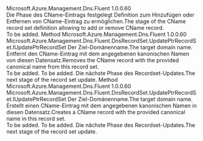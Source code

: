 <Type Name="IWithPtrRecordTargetDomainName" FullName="Microsoft.Azure.Management.Dns.Fluent.DnsRecordSet.Update.IWithPtrRecordTargetDomainName">
  <TypeSignature Language="C#" Value="public interface IWithPtrRecordTargetDomainName" />
  <TypeSignature Language="ILAsm" Value=".class public interface auto ansi abstract IWithPtrRecordTargetDomainName" />
  <TypeSignature Language="DocId" Value="T:Microsoft.Azure.Management.Dns.Fluent.DnsRecordSet.Update.IWithPtrRecordTargetDomainName" />
  <TypeSignature Language="VB.NET" Value="Public Interface IWithPtrRecordTargetDomainName" />
  <TypeSignature Language="F#" Value="type IWithPtrRecordTargetDomainName = interface" />
  <AssemblyInfo>
    <AssemblyName>Microsoft.Azure.Management.Dns.Fluent</AssemblyName>
    <AssemblyVersion>1.0.0.60</AssemblyVersion>
  </AssemblyInfo>
  <Interfaces />
  <Docs>
    <summary>
            <span data-ttu-id="e6af5-101">Die Phase des CName-Eintrags festgelegt Definition zum Hinzufügen oder Entfernen von CName-Eintrag zu ermöglichen.</span><span class="sxs-lookup"><span data-stu-id="e6af5-101">The stage of the CName record set definition allowing to add or remove CName record.</span></span>
            </summary>
    <remarks>To be added.</remarks>
  </Docs>
  <Members>
    <Member MemberName="WithoutTargetDomainName">
      <MemberSignature Language="C#" Value="public Microsoft.Azure.Management.Dns.Fluent.DnsRecordSet.UpdatePtrRecordSet.IUpdatePtrRecordSet WithoutTargetDomainName (string targetDomainName);" />
      <MemberSignature Language="ILAsm" Value=".method public hidebysig newslot virtual instance class Microsoft.Azure.Management.Dns.Fluent.DnsRecordSet.UpdatePtrRecordSet.IUpdatePtrRecordSet WithoutTargetDomainName(string targetDomainName) cil managed" />
      <MemberSignature Language="DocId" Value="M:Microsoft.Azure.Management.Dns.Fluent.DnsRecordSet.Update.IWithPtrRecordTargetDomainName.WithoutTargetDomainName(System.String)" />
      <MemberSignature Language="VB.NET" Value="Public Function WithoutTargetDomainName (targetDomainName As String) As IUpdatePtrRecordSet" />
      <MemberSignature Language="F#" Value="abstract member WithoutTargetDomainName : string -&gt; Microsoft.Azure.Management.Dns.Fluent.DnsRecordSet.UpdatePtrRecordSet.IUpdatePtrRecordSet" Usage="iWithPtrRecordTargetDomainName.WithoutTargetDomainName targetDomainName" />
      <MemberType>Method</MemberType>
      <AssemblyInfo>
        <AssemblyName>Microsoft.Azure.Management.Dns.Fluent</AssemblyName>
        <AssemblyVersion>1.0.0.60</AssemblyVersion>
      </AssemblyInfo>
      <ReturnValue>
        <ReturnType>Microsoft.Azure.Management.Dns.Fluent.DnsRecordSet.UpdatePtrRecordSet.IUpdatePtrRecordSet</ReturnType>
      </ReturnValue>
      <Parameters>
        <Parameter Name="targetDomainName" Type="System.String" />
      </Parameters>
      <Docs>
        <param name="targetDomainName"><span data-ttu-id="e6af5-102">Der Ziel-Domänenname.</span><span class="sxs-lookup"><span data-stu-id="e6af5-102">The target domain name.</span></span></param>
        <summary>
            <span data-ttu-id="e6af5-103">Entfernt den CName-Eintrag mit dem angegebenen kanonischen Namen von diesen Datensatz.</span><span class="sxs-lookup"><span data-stu-id="e6af5-103">Removes the CName record with the provided canonical name from this record set.</span></span>
            </summary>
        <returns>To be added.</returns>
        <remarks>To be added.</remarks>
        <return><span data-ttu-id="e6af5-104">Die nächste Phase des Recordset-Updates.</span><span class="sxs-lookup"><span data-stu-id="e6af5-104">The next stage of the record set update.</span></span></return>
      </Docs>
    </Member>
    <Member MemberName="WithTargetDomainName">
      <MemberSignature Language="C#" Value="public Microsoft.Azure.Management.Dns.Fluent.DnsRecordSet.UpdatePtrRecordSet.IUpdatePtrRecordSet WithTargetDomainName (string targetDomainName);" />
      <MemberSignature Language="ILAsm" Value=".method public hidebysig newslot virtual instance class Microsoft.Azure.Management.Dns.Fluent.DnsRecordSet.UpdatePtrRecordSet.IUpdatePtrRecordSet WithTargetDomainName(string targetDomainName) cil managed" />
      <MemberSignature Language="DocId" Value="M:Microsoft.Azure.Management.Dns.Fluent.DnsRecordSet.Update.IWithPtrRecordTargetDomainName.WithTargetDomainName(System.String)" />
      <MemberSignature Language="VB.NET" Value="Public Function WithTargetDomainName (targetDomainName As String) As IUpdatePtrRecordSet" />
      <MemberSignature Language="F#" Value="abstract member WithTargetDomainName : string -&gt; Microsoft.Azure.Management.Dns.Fluent.DnsRecordSet.UpdatePtrRecordSet.IUpdatePtrRecordSet" Usage="iWithPtrRecordTargetDomainName.WithTargetDomainName targetDomainName" />
      <MemberType>Method</MemberType>
      <AssemblyInfo>
        <AssemblyName>Microsoft.Azure.Management.Dns.Fluent</AssemblyName>
        <AssemblyVersion>1.0.0.60</AssemblyVersion>
      </AssemblyInfo>
      <ReturnValue>
        <ReturnType>Microsoft.Azure.Management.Dns.Fluent.DnsRecordSet.UpdatePtrRecordSet.IUpdatePtrRecordSet</ReturnType>
      </ReturnValue>
      <Parameters>
        <Parameter Name="targetDomainName" Type="System.String" />
      </Parameters>
      <Docs>
        <param name="targetDomainName"><span data-ttu-id="e6af5-105">Der Ziel-Domänenname.</span><span class="sxs-lookup"><span data-stu-id="e6af5-105">The target domain name.</span></span></param>
        <summary>
            <span data-ttu-id="e6af5-106">Erstellt einen CName-Eintrag mit dem angegebenen kanonischen Namen in diesen Datensatz.</span><span class="sxs-lookup"><span data-stu-id="e6af5-106">Creates a CName record with the provided canonical name in this record set.</span></span>
            </summary>
        <returns>To be added.</returns>
        <remarks>To be added.</remarks>
        <return><span data-ttu-id="e6af5-107">Die nächste Phase des Recordset-Updates.</span><span class="sxs-lookup"><span data-stu-id="e6af5-107">The next stage of the record set update.</span></span></return>
      </Docs>
    </Member>
  </Members>
</Type>